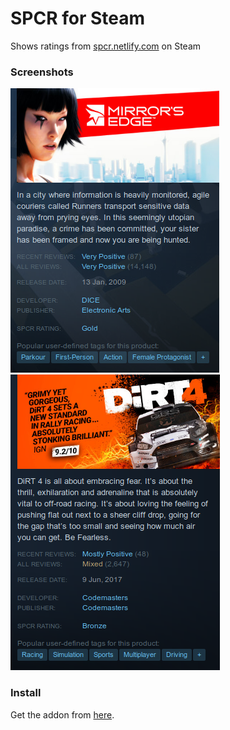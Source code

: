 # SPCR for Steam
Shows ratings from [spcr.netlify.com](spcr.netlify.com) on Steam

### Screenshots

![Screenshot 1](assets/screenshot_1.png)
![Screenshot 1](assets/screenshot_2.png)

### Install
Get the addon from [here](https://addons.mozilla.org/en-CA/firefox/addon/spcr-for-steam/).
